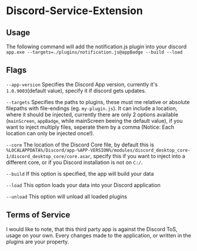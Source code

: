# Discord-Service-Extension

## Usage
The following command will add the notification.js plugin into your discord
`app.exe --targets=./plugins/notification.js@appBadge --build --load`

## Flags
`--app-version`   Specifies the Discord App version, currently it's `1.0.9003`(default value), specify it if discord gets updates.

`--targets`       Specifies the paths to plugins, these must me relative or absolute filepaths with file-endings (eg. `my-plugin.js`).
                  It can include a location, where it should be injected, currently there are only 2 options available (`mainScreen`, `appBadge`, 
                  while mainScreen beeing the default value), if you want to inject multiply files, seperate them by a comma (Notice: Each 
                  location can only be injected once!).
                  
`--core`          The location of the Discord Core file, by default this is 
                  `%LOCALAPPDATA%/Discord/app-%APP-VERSION%/modules/discord_desktop_core-1/discord_desktop_core/core.asar`, specify this if you want to inject into
                  a different core, or if you Discord installation is not on `C:/`.
                  
`--build`         If this option is specified, the app will build your data

`--load`          This option loads your data into your Discord application

`--unload`        This option will unload all loaded plugins


## Terms of Service
I would like to note, that this third party app is against the Discord ToS, usage on your own.
Every changes made to the application, or written in the plugins are your property.
                  
